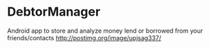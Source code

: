 # DebtorManager

Android app to store and analyze money lend or borrowed from your friends/contacts
http://postimg.org/image/upjsag337/

